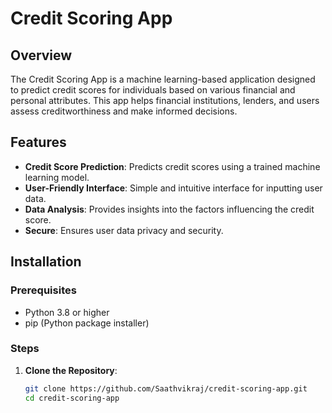 # Credit Scoring App

## Overview
The Credit Scoring App is a machine learning-based application designed to predict credit scores for individuals based on various financial and personal attributes. This app helps financial institutions, lenders, and users assess creditworthiness and make informed decisions.

## Features
- **Credit Score Prediction**: Predicts credit scores using a trained machine learning model.
- **User-Friendly Interface**: Simple and intuitive interface for inputting user data.
- **Data Analysis**: Provides insights into the factors influencing the credit score.
- **Secure**: Ensures user data privacy and security.

## Installation

### Prerequisites
- Python 3.8 or higher
- pip (Python package installer)

### Steps
1. **Clone the Repository**:
   ```bash
   git clone https://github.com/Saathvikraj/credit-scoring-app.git
   cd credit-scoring-app

